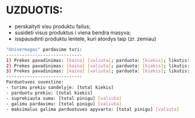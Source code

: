 # UZDUOTIS:

-   perskaityti visu produktu failus;
-   susideti visus produktus i viena bendra masyva;
-   isspausdinti produktu lentele, kuri atordys taip (zr. zemiau)

```bash
"Univermagas" pardavime turi:
-----------------------------
1) Prekes pavadinimas: [kaina] [valiuta]; parduota: [kiekis]; likutis: [kiekis];
2) Prekes pavadinimas: [kaina] [valiuta]; parduota: [kiekis]; likutis: [kiekis];
3) Prekes pavadinimas: [kaina] [valiuta]; parduota: [kiekis]; likutis: [kiekis];
-----------------------------
Parduotuves suvestine:
- turimu prekiu sandelyje: [total kiekis]
- parduotu prekiu: [total kiekis]
- suprekiauta suma: [total pinigu] [valiuta]
- galimu pardavimu: [total pinigu] [valiuta]
- maksimalus galima parduotuves apyvarta: [total pinigu] [valiuta]
```
